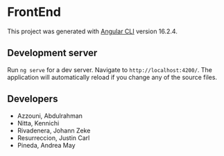 # FrontEnd

This project was generated with [Angular CLI](https://github.com/angular/angular-cli) version 16.2.4.

## Development server

Run `ng serve` for a dev server. Navigate to `http://localhost:4200/`. The application will automatically reload if you change any of the source files.

## Developers

* Azzouni, Abdulrahman
* Nitta, Kennichi
* Rivadenera, Johann Zeke
* Resurreccion, Justin Carl
* Pineda, Andrea May